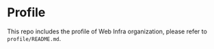 # Profile

This repo includes the profile of Web Infra organization, please refer to `profile/README.md`.
